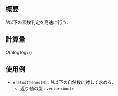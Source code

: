 ## 概要

$N$以下の素数判定を高速に行う.

## 計算量

$O(n\log\log{n})$

## 使用例

* `eratosthenes(N)` : $N$以下の自然数に対して求める.
  * 返り値の型 : `vector<bool>`
